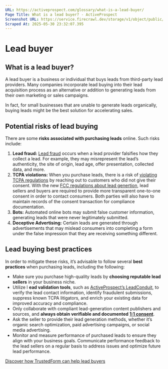 ```yaml
---
URL: https://activeprospect.com/glossary/what-is-a-lead-buyer/
Page Title: What is a lead buyer? - ActiveProspect
Screenshot URL: https://service.firecrawl.dev/storage/v1/object/public/media/screenshot-57fab1cd-8fc6-40f2-b09d-d5e97f3a0b92.png
Scraped At: 2025-05-30 23:32:07.395
---
```

# Lead buyer

## What is a lead buyer?

A lead buyer is a business or individual that buys leads from third-party lead providers. Many companies incorporate lead buying into their lead acquisition process as an alternative or addition to generating leads from their own marketing or sales campaigns.

In fact, for small businesses that are unable to generate leads organically, buying leads might be the best solution for accelerating sales.

## Potential risks of lead buying

There are some **risks associated with purchasing leads** online. Such risks include:

1. **Lead fraud:** [Lead fraud](https://activeprospect.com/blog/what-is-lead-fraud/) occurs when a lead provider falsifies how they collect a lead. For example, they may misrepresent the lead’s authenticity, the site of origin, lead age, offer presentation, collected data, and more.
2. **TCPA violations:** When you purchase leads, there is a risk of [violating TCPA regulations](https://activeprospect.com/blog/tcpa-violations/) by reaching out to customers who did not give their consent. With the new [FCC regulations about lead genertion](https://activeprospect.com/blog/fcc-lead-generation/), lead sellers and buyers are required to provide more transparent one-to-one consent in order to contact consumers. Both parties will also have to maintain records of the consent transaction for compliance documentation.
3. **Bots:** Automated online bots may submit false customer information, generating leads that were never legitimately submitted.
4. **Deceptive Advertising:** Certain leads are generated through advertisements that may mislead consumers into completing a form under the false impression that they are receiving something different.

## Lead buying best practices

In order to mitigate these risks, it’s advisable to follow several **best practices** when purchasing leads, including the following:

- Make sure you purchase high-quality leads by **choosing reputable lead sellers** in your business niche.
- Utilize l **ead validation tools**, such as [ActiveProspect’s LeadConduit](https://activeprospect.com/leadconduit/), to verify the lead contact information, identify fraudulent submissions, suppress known TCPA litigators, and enrich your existing data for improved accuracy and compliance.
- Only collaborate with compliant lead-generation content publishers and sources, and **always obtain verifiable and documented** [**1:1 consent**](https://activeprospect.com/blog/fcc-one-to-one-consent/).
- Ask the seller to provide their lead generation methods, whether it’s organic search optimization, paid advertising campaigns, or social media advertising.
- Monitor and measure performance of purchased leads to ensure they align with your business goals. Communicate performance feedback to the lead sellers on a regular basis to address issues and optimize future lead performance.

[Discover how TrustedForm can help lead buyers](https://activeprospect.com/trustedform/lead-buying/)

